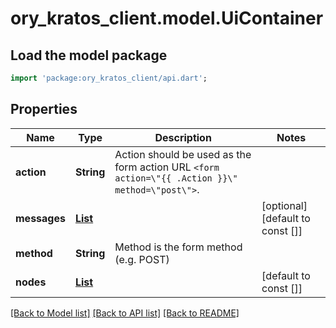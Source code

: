 # ory_kratos_client.model.UiContainer

## Load the model package
```dart
import 'package:ory_kratos_client/api.dart';
```

## Properties
Name | Type | Description | Notes
------------ | ------------- | ------------- | -------------
**action** | **String** | Action should be used as the form action URL `<form action=\"{{ .Action }}\" method=\"post\">`. | 
**messages** | [**List<UiText>**](UiText.md) |  | [optional] [default to const []]
**method** | **String** | Method is the form method (e.g. POST) | 
**nodes** | [**List<UiNode>**](UiNode.md) |  | [default to const []]

[[Back to Model list]](../README.md#documentation-for-models) [[Back to API list]](../README.md#documentation-for-api-endpoints) [[Back to README]](../README.md)


